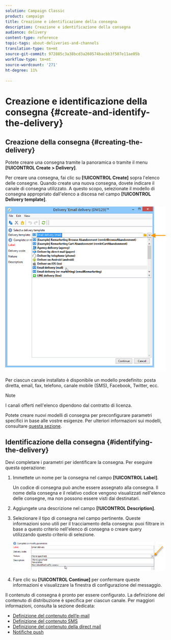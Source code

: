 ```yaml
---
solution: Campaign Classic
product: campaign
title: Creazione e identificazione della consegna
description: Creazione e identificazione della consegna
audience: delivery
content-type: reference
topic-tags: about-deliveries-and-channels
translation-type: tm+mt
source-git-commit: 972885c3a38bcd3a260574bacbb3f507e11ae05b
workflow-type: tm+mt
source-wordcount: '271'
ht-degree: 11%

---
```



# Creazione e identificazione della consegna {#create-and-identify-the-delivery}

## Creazione della consegna {#creating-the-delivery}

Potete creare una consegna tramite la panoramica o tramite il menu **[!UICONTROL Create > Delivery]**.


Per creare una consegna, fai clic su **[!UICONTROL Create]** sopra l&#39;elenco delle consegne. Quando create una nuova consegna, dovete indicare il canale di consegna utilizzato. A questo scopo, selezionate il modello di consegna appropriato dall&#39;elenco a discesa nel campo **[!UICONTROL Delivery template]**.

![](assets/s_ncs_user_wizard_email01_1.png)

Per ciascun canale installato è disponibile un modello predefinito: posta diretta, email, fax, telefono, canale mobile (SMS), Facebook, Twitter, ecc.

>[!NOTE]
>
>I canali offerti nell&#39;elenco dipendono dal contratto di licenza.

Potete creare nuovi modelli di consegna per preconfigurare parametri specifici in base alle vostre esigenze. Per ulteriori informazioni sui modelli, consultare [questa sezione](../../delivery/using/about-templates.md).

## Identificazione della consegna {#identifying-the-delivery}

Devi completare i parametri per identificare la consegna. Per eseguire questa operazione:

1. Immettete un nome per la consegna nel campo **[!UICONTROL Label]**.

   Un codice di consegna può anche essere assegnato alla consegna. Il nome della consegna e il relativo codice vengono visualizzati nell&#39;elenco delle consegne, ma non possono essere visti dai destinatari.

1. Aggiungete una descrizione nel campo **[!UICONTROL Description]**.
1. Selezionare il tipo di consegna nel campo pertinente. Queste informazioni sono utili per il tracciamento della consegna: puoi filtrare in base a questo criterio nell&#39;elenco di consegna o creare query utilizzando questo criterio di selezione.

   ![](assets/s_ncs_user_email_del_nature.png)

1. Fare clic su **[!UICONTROL Continue]** per confermare queste informazioni e visualizzare la finestra di configurazione del messaggio.

Il contenuto di consegna è pronto per essere configurato. La definizione del contenuto di distribuzione è specifica per ciascun canale. Per maggiori informazioni, consulta la sezione dedicata:

* [Definizione del contenuto dell’e-mail](../../delivery/using/defining-the-email-content.md)
* [Definizione del contenuto SMS](../../delivery/using/sms-channel.md#defining-the-sms-content)
* [Definizione del contenuto della direct mail](../../delivery/using/defining-the-direct-mail-content.md)
* [Notifiche push](../../delivery/using/about-mobile-app-channel.md)

